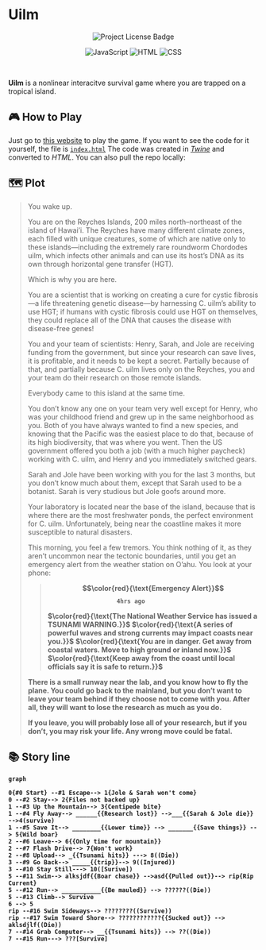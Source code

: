 # Uilm

<p align="center">
  <img src="https://img.shields.io/badge/license-MIT-%233E687A" alt="Project License Badge">
</p>

<div align="center">
  
  ![JavaScript](https://img.shields.io/badge/javascript-%23323330.svg?style=for-the-badge&logo=javascript&logoColor=%23F7DF1E)
  ![HTML](https://img.shields.io/badge/HTML-%23123456.svg?style=for-the-badge&logo=HTML&logoColor=%23F7DF1E)
   ![CSS](https://img.shields.io/badge/CSS-%2347133B.svg?style=for-the-badge&logo=css&logoColor=%23ffccdd)
</div>
<br>

**Uilm** is a nonlinear interacitve survival game where you are trapped on a tropical island.

## 🎮 How to Play
Just go to [this website](https://Sim3-14159.github.io/Uilm) to play the game. If you want to see the code for it yourself, the file is [`index.html`](index.html) The code was created in [*Twine*](https://twinery.org) and converted to *HTML*. You can also pull the repo locally:

## 🗺️ Plot

> You wake up. 
> 
> You are on the Reyches Islands, 200 miles north–northeast of the island of Hawai’i. The Reyches have many different climate zones, each filled with unique creatures, some of which are native only to these islands—including the extremely rare roundworm Chordodes uilm, which infects other animals and can use its host’s DNA as its own through horizontal gene transfer (HGT).
> 
> Which is why you are here.
> 
> You are a scientist that is working on creating a cure for cystic fibrosis—a life threatening genetic disease—by harnessing C. uilm’s ability to use HGT; if humans with cystic fibrosis could use HGT on themselves, they could replace all of the DNA that causes the disease with disease-free genes!
> 
> You and your team of scientists: Henry, Sarah, and Jole are receiving funding from the government, but since your research can save lives, it is profitable, and it needs to be kept a secret. Partially because of that, and partially because C. uilm lives only on the Reyches, you and your team do their research on those remote islands.
> 
> Everybody came to this island at the same time.
> 
> You don’t know any one on your team very well except for Henry, who was your childhood friend and grew up in the same neighborhood as you. Both of you have always wanted to find a new species, and knowing that the Pacific was the easiest place to do that, because of its high biodiversity, that was where you went. Then the US government offered you both a job (with a much higher paycheck) working with C. uilm, and Henry and you immediately switched gears.
> 
> Sarah and Jole have been working with you for the last 3 months, but you don’t know much about them, except that Sarah used to be a botanist. Sarah is very studious but Jole goofs around more.
> 
> Your laboratory is located near the base of the island, because that is where there are the most freshwater ponds, the perfect environment for C. uilm. Unfortunately, being near the coastline makes it more susceptible to natural disasters. 
> 
> This morning, you feel a few tremors. You think nothing of it, as they aren’t uncommon near the tectonic boundaries, until you get an emergency alert from the weather station on O’ahu. You look at your phone:
> 
>> <strong> $$\color{red}{\text{Emergency Alert}}$$ <strong> &emsp; &emsp; &emsp; &emsp; &emsp; &emsp; &emsp; &emsp;  `4hrs ago`
>> 
>> $\color{red}{\text{The National Weather Service has issued a TSUNAMI WARNING.}}$ $\color{red}{\text{A series of powerful waves and strong currents may impact coasts near you.}}$ $\color{red}{\text{You are in danger. Get away from coastal waters. Move to high ground or inland now.}}$ $\color{red}{\text{Keep away from the coast until local officials say it is safe to return.}}$
>
> There is a small runway near the lab, and you know how to fly the plane. You could go back to the mainland, but you don’t want to leave your team behind if they choose not to come with you. After all, they will want to lose the research as much as you do. 
> 
> If you leave, you will probably lose all of your research, but if you don’t, you may risk your life. Any wrong move could be fatal.


## 📚 Story line
```mermaid
graph

0{#0 Start} --#1 Escape--> 1{Jole & Sarah won't come}
0 --#2 Stay--> 2{Files not backed up}
1 --#3 Up the Mountain--> 3{Centipede bite}
1 --#4 Fly Away--> ______{{Research lost}} -->___{{Sarah & Jole die}} -->4(survive)
1 --#5 Save It--> ________{{Lower time}} --> _______{{Save things}} --> 5{Wild boar}
2 --#6 Leave--> 6{{Only time for mountain}}
2 --#7 Flash Drive--> 7{Won't work}
2 --#8 Upload--> _{{Tsunami hits}} ---> 8((Die))
3 --#9 Go Back--> _____{{trip}}--> 9((Injured))
3 --#10 Stay Still---> 10([Surive])
5 --#11 Swim--> alksjdf{{Boar chase}} -->asd{{Pulled out}}--> rip{Rip Current}
5 --#12 Run--> ___________{{Be mauled}} --> ??????((Die))
5 --#13 Climb--> Survive
6 --> 5
rip --#16 Swim Sideways--> ????????((Survive))
rip --#17 Swim Toward Shore--> ????????????{{Sucked out}} --> aklsdjlf((Die))
7 --#14 Grab Computer--> __{{Tsunami hits}} --> ??((Die))
7 --#15 Run---> ???[Survive]
```
